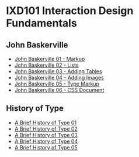 IXD101 Interaction Design Fundamentals 
======================================

John Baskerville
----------------

- [John Baskerville 01 - Markup](https://eimercooney.github.io/John_baskerville/baskerville.html)
- [John Baskerville 02 - Lists](https://eimercooney.github.io/John_baskerville/list.html)
- [John Baskerville 03 - Adding Tables](https://eimercooney.github.io/John_baskerville/table.html)
- [John Baskerville 04 - Adding Images](https://eimercooney.github.io/John_baskerville/baskerville.html)
- [John Baskerville 05 - Type Markup](https://eimercooney.github.io/John_baskerville/type.html)
- [John Baskerville 06 - CSS Document](https://eimercooney.github.io/css/John_baskerville/style.css)

History of Type
---------------
- [A Brief History of Type 01](https://eimercooney.github.io/John_baskerville/historyoftype1.html)
- [A Brief History of Type 02](https://eimercooney.github.io/John_baskerville/historyoftype/historyoftype2.html)
- [A Brief History of Type 03](https://eimercooney.github.io/John_baskerville/historyoftype/historyoftype3.html)
- [A Brief History of Type 04](https://eimercooney.github.io/John_baskerville/historyoftype/historyoftype4.html)
- [A Brief History of Type 05](https://eimercooney.github.io/John_baskerville/historyoftype/historyoftype5.html)

